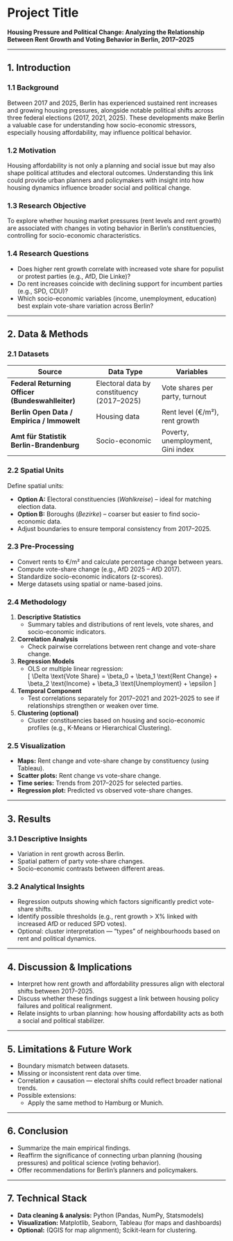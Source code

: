 # Project Title  
**Housing Pressure and Political Change: Analyzing the Relationship Between Rent Growth and Voting Behavior in Berlin, 2017–2025**

---

## 1. Introduction  

### 1.1 Background  
Between 2017 and 2025, Berlin has experienced sustained rent increases and growing housing pressures, alongside notable political shifts across three federal elections (2017, 2021, 2025). These developments make Berlin a valuable case for understanding how socio-economic stressors, especially housing affordability, may influence political behavior.

### 1.2 Motivation  
Housing affordability is not only a planning and social issue but may also shape political attitudes and electoral outcomes. Understanding this link could provide urban planners and policymakers with insight into how housing dynamics influence broader social and political change.

### 1.3 Research Objective  
To explore whether housing market pressures (rent levels and rent growth) are associated with changes in voting behavior in Berlin’s constituencies, controlling for socio-economic characteristics.

### 1.4 Research Questions  
- Does higher rent growth correlate with increased vote share for populist or protest parties (e.g., AfD, Die Linke)?  
- Do rent increases coincide with declining support for incumbent parties (e.g., SPD, CDU)?  
- Which socio-economic variables (income, unemployment, education) best explain vote-share variation across Berlin?

---

## 2. Data & Methods  

### 2.1 Datasets  

| Source | Data Type | Variables |
|---------|------------|-----------|
| **Federal Returning Officer (Bundeswahlleiter)** | Electoral data by constituency (2017–2025) | Vote shares per party, turnout |
| **Berlin Open Data / Empirica / Immowelt** | Housing data | Rent level (€/m²), rent growth |
| **Amt für Statistik Berlin-Brandenburg** | Socio-economic | Poverty, unemployment, Gini index |

### 2.2 Spatial Units  
Define spatial units:  
- **Option A:** Electoral constituencies (*Wahlkreise*) – ideal for matching election data.  
- **Option B:** Boroughs (*Bezirke*) – coarser but easier to find socio-economic data.  
- Adjust boundaries to ensure temporal consistency from 2017–2025.

### 2.3 Pre-Processing  
- Convert rents to €/m² and calculate percentage change between years.  
- Compute vote-share change (e.g., AfD 2025 – AfD 2017).  
- Standardize socio-economic indicators (z-scores).  
- Merge datasets using spatial or name-based joins.

### 2.4 Methodology  
1. **Descriptive Statistics**  
   - Summary tables and distributions of rent levels, vote shares, and socio-economic indicators.  
2. **Correlation Analysis**  
   - Check pairwise correlations between rent change and vote-share change.  
3. **Regression Models**  
   - OLS or multiple linear regression:  
     \[
     \Delta \text{Vote Share} = \beta_0 + \beta_1 \text{Rent Change} + \beta_2 \text{Income} + \beta_3 \text{Unemployment} + \epsilon
     \]  
4. **Temporal Component**  
   - Test correlations separately for 2017–2021 and 2021–2025 to see if relationships strengthen or weaken over time.  
5. **Clustering (optional)**  
   - Cluster constituencies based on housing and socio-economic profiles (e.g., K-Means or Hierarchical Clustering).

### 2.5 Visualization  
- **Maps:** Rent change and vote-share change by constituency (using Tableau).  
- **Scatter plots:** Rent change vs vote-share change.  
- **Time series:** Trends from 2017–2025 for selected parties.  
- **Regression plot:** Predicted vs observed vote-share changes.

---

## 3. Results  

### 3.1 Descriptive Insights  
- Variation in rent growth across Berlin.  
- Spatial pattern of party vote-share changes.  
- Socio-economic contrasts between different areas.

### 3.2 Analytical Insights  
- Regression outputs showing which factors significantly predict vote-share shifts.  
- Identify possible thresholds (e.g., rent growth > X% linked with increased AfD or reduced SPD votes).  
- Optional: cluster interpretation — “types” of neighbourhoods based on rent and political dynamics.

---

## 4. Discussion & Implications  
- Interpret how rent growth and affordability pressures align with electoral shifts between 2017–2025.  
- Discuss whether these findings suggest a link between housing policy failures and political realignment.  
- Relate insights to urban planning: how housing affordability acts as both a social and political stabilizer.

---

## 5. Limitations & Future Work  
- Boundary mismatch between datasets.  
- Missing or inconsistent rent data over time.  
- Correlation ≠ causation — electoral shifts could reflect broader national trends.  
- Possible extensions:    
  - Apply the same method to Hamburg or Munich.

---

## 6. Conclusion  
- Summarize the main empirical findings.  
- Reaffirm the significance of connecting urban planning (housing pressures) and political science (voting behavior).  
- Offer recommendations for Berlin’s planners and policymakers.

---

## 7. Technical Stack  
- **Data cleaning & analysis:** Python (Pandas, NumPy, Statsmodels)  
- **Visualization:** Matplotlib, Seaborn, Tableau (for maps and dashboards)  
- **Optional:** (QGIS for map alignment); Scikit-learn for clustering.
